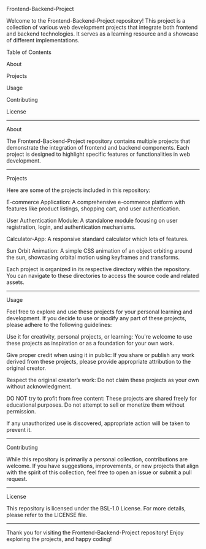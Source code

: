 Frontend-Backend-Project

Welcome to the Frontend-Backend-Project repository! This project is a collection of various web development projects that integrate both frontend and backend technologies. It serves as a learning resource and a showcase of different implementations.

Table of Contents

About

Projects

Usage

Contributing

License
<hr>
About

The Frontend-Backend-Project repository contains multiple projects that demonstrate the integration of frontend and backend components. Each project is designed to highlight specific features or functionalities in web development.
<hr>
Projects

Here are some of the projects included in this repository:

E-commerce Application: A comprehensive e-commerce platform with features like product listings, shopping cart, and user authentication.

User Authentication Module: A standalone module focusing on user registration, login, and authentication mechanisms.

Calculator-App: A responsive standard calculator which lots of features.

Sun Orbit Animation: A simple CSS animation of an object orbiting around the sun, showcasing orbital motion using keyframes and transforms.

Each project is organized in its respective directory within the repository. You can navigate to these directories to access the source code and related assets.
<hr>
Usage

Feel free to explore and use these projects for your personal learning and development. If you decide to use or modify any part of these projects, please adhere to the following guidelines:

Use it for creativity, personal projects, or learning: You're welcome to use these projects as inspiration or as a foundation for your own work.

Give proper credit when using it in public: If you share or publish any work derived from these projects, please provide appropriate attribution to the original creator.

Respect the original creator’s work: Do not claim these projects as your own without acknowledgment.

DO NOT try to profit from free content: These projects are shared freely for educational purposes. Do not attempt to sell or monetize them without permission.


If any unauthorized use is discovered, appropriate action will be taken to prevent it.
<hr>
Contributing

While this repository is primarily a personal collection, contributions are welcome. If you have suggestions, improvements, or new projects that align with the spirit of this collection, feel free to open an issue or submit a pull request.
<hr>
License

This repository is licensed under the BSL-1.0 License. For more details, please refer to the LICENSE file.


---

Thank you for visiting the Frontend-Backend-Project repository! Enjoy exploring the projects, and happy coding!

